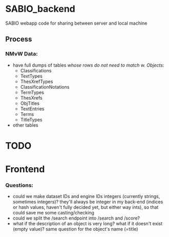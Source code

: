 # SABIO_backend
SABIO webapp code for sharing between server and local machine



## Process

### NMvW Data:

 - have full dumps of tables *whose rows do not need to match w. Objects*:
   - Classifications 
   - TextTypes 
   - ThesXrefTypes
   - ClassificationNotations
   - TermTypes 
   - ThesXrefs 
   - ObjTitles 
   - TextEntries 
   - Terms 
   - TitleTypes
 - other tables


# TODO 




# Frontend

### Questions: 
 - could we make dataset IDs and engine IDs integers (currently strings, sometimes integers)? 
   they'll always be integer in my back-end (indices or hash values, haven't fully decided yet, 
   but either way ints), so that could save me some casting/checking
 - could we split the /search endpoint into /search and /score?
 - what if the description of an object is very long? 
   what if it doesn't exist (empty value)? same question for the object's name (=title)


    
